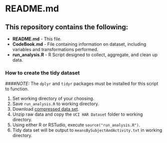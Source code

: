 README.md
=====

## This repository contains the following:
* __README.md__ - This file.
* __CodeBook.md__ - File containing information on dataset, including variables and transformations performed.
* __run_analysis.R__ - R Script designed to collect, aggregate, and clean up data.

### How to create the tidy dataset
####_NOTE:_ The `dplyr` and `tidyr` packages must be installed for this script to function.

1. Set working directory of your choosing. 
2. Save `run_analysis.R` to working directory.
3. Download [compressed data set](https://d396qusza40orc.cloudfront.net/getdata%2Fprojectfiles%2FUCI%20HAR%20Dataset.zip).
4. Unzip raw data and copy the `UCI HAR Dataset` folder to working directory.
5. Using either R or RSTudio, execute `source("run_analysis.R")`.
6. Tidy data set will be output to `meansBySubjectAndActivity.txt` in working directory.

